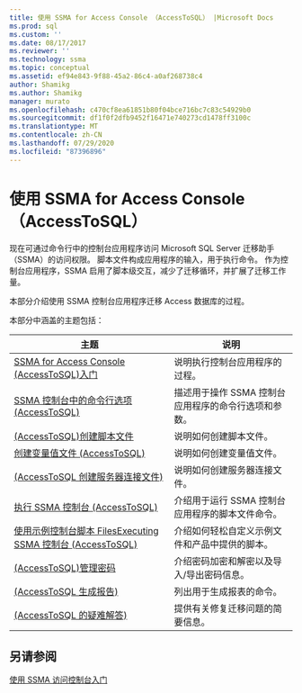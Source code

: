 ```yaml
---
title: 使用 SSMA for Access Console （AccessToSQL） |Microsoft Docs
ms.prod: sql
ms.custom: ''
ms.date: 08/17/2017
ms.reviewer: ''
ms.technology: ssma
ms.topic: conceptual
ms.assetid: ef94e843-9f88-45a2-86c4-a0af268738c4
author: Shamikg
ms.author: Shamikg
manager: murato
ms.openlocfilehash: c470cf8ea61851b80f04bce716bc7c83c54929b0
ms.sourcegitcommit: df1f0f2dfb9452f16471e740273cd1478ff3100c
ms.translationtype: MT
ms.contentlocale: zh-CN
ms.lasthandoff: 07/29/2020
ms.locfileid: "87396896"
---
```

# <a name="working-with-ssma-for-access-console-accesstosql"></a>使用 SSMA for Access Console （AccessToSQL）
现在可通过命令行中的控制台应用程序访问 Microsoft SQL Server 迁移助手（SSMA）的访问权限。 脚本文件构成应用程序的输入，用于执行命令。 作为控制台应用程序，SSMA 启用了脚本级交互，减少了迁移循环，并扩展了迁移工作量。  
  
本部分介绍使用 SSMA 控制台应用程序迁移 Access 数据库的过程。  
  
本部分中涵盖的主题包括：  
  
|主题|说明|  
|-|-|  
|[SSMA for Access Console &#40;AccessToSQL&#41;入门](../../ssma/access/getting-started-with-ssma-for-access-console-accesstosql.md)|说明执行控制台应用程序的过程。|  
|[SSMA 控制台中的命令行选项 &#40;AccessToSQL&#41;](../../ssma/access/command-line-options-in-ssma-console-accesstosql.md)|描述用于操作 SSMA 控制台应用程序的命令行选项和参数。|  
|[&#40;AccessToSQL&#41;创建脚本文件](../../ssma/access/creating-script-files-accesstosql.md)|说明如何创建脚本文件。|  
|[创建变量值文件 &#40;AccessToSQL&#41;](../../ssma/access/creating-variable-value-files-accesstosql.md)|说明如何创建变量值文件。|  
|[&#40;AccessToSQL 创建服务器连接文件&#41;](../../ssma/access/creating-the-server-connection-files-accesstosql.md)|说明如何创建服务器连接文件。|  
|[执行 SSMA 控制台 &#40;AccessToSQL&#41;](../../ssma/access/executing-the-ssma-console-accesstosql.md)|介绍用于运行 SSMA 控制台应用程序的脚本文件命令。|  
|[使用示例控制台脚本 FilesExecuting SSMA 控制台 &#40;AccessToSQL&#41;](../../ssma/access/working-sample-console-script-filesexecuting-ssma-console-accesstosql.md)|介绍如何轻松自定义示例文件和产品中提供的脚本。|  
|[&#40;AccessToSQL&#41;管理密码](../../ssma/access/managing-passwords-accesstosql.md)|介绍密码加密和解密以及导入/导出密码信息。|  
|[&#40;AccessToSQL 生成报告&#41;](../../ssma/access/generating-reports-accesstosql.md)|列出用于生成报表的命令。|  
|[&#40;AccessToSQL 的疑难解答&#41;](../../ssma/access/troubleshooting-accesstosql.md)|提供有关修复迁移问题的简要信息。|  
  
## <a name="see-also"></a>另请参阅  
[使用 SSMA 访问控制台入门](getting-started-with-ssma-for-access-console-accesstosql.md)  
  
